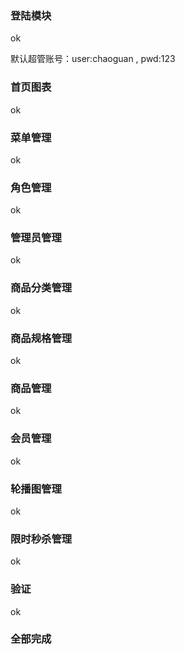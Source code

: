 ### 登陆模块

ok

默认超管账号：user:chaoguan , pwd:123

### 首页图表

ok

### 菜单管理

ok

### 角色管理

ok

### 管理员管理

ok

### 商品分类管理

ok

### 商品规格管理

ok

### 商品管理

ok

### 会员管理

ok

### 轮播图管理

ok

### 限时秒杀管理

ok

### 验证

ok

### 全部完成